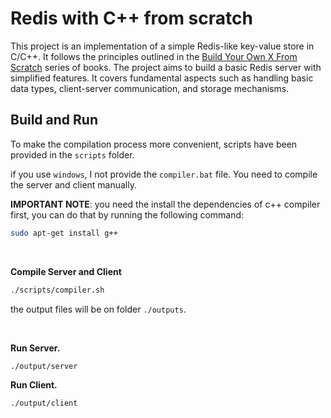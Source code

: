 # Redis with C++ from scratch

This project is an implementation of a simple Redis-like key-value store in C/C++. It follows the principles outlined in the [Build Your Own X From Scratch](https://build-your-own.org/) series of books. The project aims to build a basic Redis server with simplified features. It covers fundamental aspects such as handling basic data types, client-server communication, and storage mechanisms.

## Build and Run

To make the compilation process more convenient, scripts have been provided in the `scripts` folder.

if you use `windows`, I not provide the `compiler.bat` file. You need to compile the server and client manually.

**IMPORTANT NOTE**: you need the install the dependencies of c++ compiler first, you can do that by running the following command:
  ```bash
  sudo apt-get install g++
  ```

<br>

**Compile Server and Client**
```bash
./scripts/compiler.sh
```	
the output files will be on folder `./outputs`.

<br>

**Run Server.**
```bash
./output/server
```

**Run Client.**
```bash
./output/client
```


